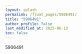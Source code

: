 ```yaml
---
layout: splash
permalink: /float_pages/5906491/
title: "5906491"
author_profile: false
last_modified_at: 2025-06-13
toc: false
---
```

 
5906491
